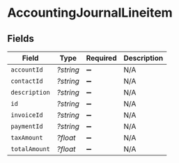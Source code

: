# AccountingJournalLineitem


## Fields

| Field              | Type               | Required           | Description        |
| ------------------ | ------------------ | ------------------ | ------------------ |
| `accountId`        | *?string*          | :heavy_minus_sign: | N/A                |
| `contactId`        | *?string*          | :heavy_minus_sign: | N/A                |
| `description`      | *?string*          | :heavy_minus_sign: | N/A                |
| `id`               | *?string*          | :heavy_minus_sign: | N/A                |
| `invoiceId`        | *?string*          | :heavy_minus_sign: | N/A                |
| `paymentId`        | *?string*          | :heavy_minus_sign: | N/A                |
| `taxAmount`        | *?float*           | :heavy_minus_sign: | N/A                |
| `totalAmount`      | *?float*           | :heavy_minus_sign: | N/A                |